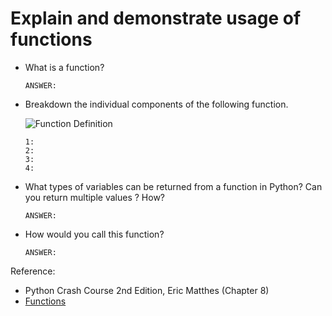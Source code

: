 # Explain and demonstrate usage of functions

- What is a function?

    ```text
  ANSWER:
  ```

- Breakdown the individual components of the following function.

  ![Function Definition](./function_definition.PNG)

  ```text
  1:
  2:
  3:
  4:
  ```

- What types of variables can be returned from a function in Python? Can you return multiple values ? How?

  ```text
  ANSWER:
  ```

- How would you call this function?

  ```text
  ANSWER:
  ```


Reference:

- Python Crash Course 2nd Edition, Eric Matthes (Chapter 8)
- [Functions](https://www.learnpython.org/en/Functions)
